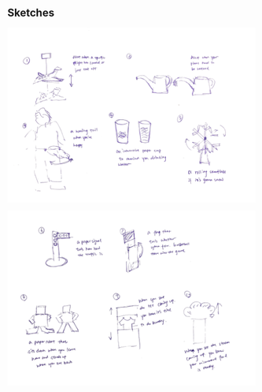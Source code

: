 ## Sketches

![alt text](https://github.com/PGhzhang/Interactive-Lab-Hub/blob/master/PreLabs/PreLab4/WL%202018-09-19%2020%2046%2032.png)

![alt text](https://github.com/PGhzhang/Interactive-Lab-Hub/blob/master/PreLabs/PreLab4/WL%202018-09-19%2021%2010%2027.png)
